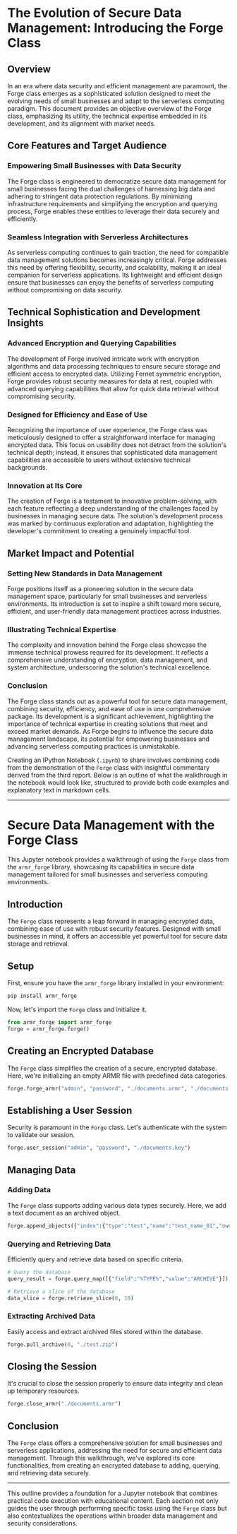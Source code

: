 # The Evolution of Secure Data Management: Introducing the Forge Class

## Overview

In an era where data security and efficient management are paramount, the Forge class emerges as a sophisticated solution designed to meet the evolving needs of small businesses and adapt to the serverless computing paradigm. This document provides an objective overview of the Forge class, emphasizing its utility, the technical expertise embedded in its development, and its alignment with market needs.

## Core Features and Target Audience

### Empowering Small Businesses with Data Security

The Forge class is engineered to democratize secure data management for small businesses facing the dual challenges of harnessing big data and adhering to stringent data protection regulations. By minimizing infrastructure requirements and simplifying the encryption and querying process, Forge enables these entities to leverage their data securely and efficiently.

### Seamless Integration with Serverless Architectures

As serverless computing continues to gain traction, the need for compatible data management solutions becomes increasingly critical. Forge addresses this need by offering flexibility, security, and scalability, making it an ideal companion for serverless applications. Its lightweight and efficient design ensure that businesses can enjoy the benefits of serverless computing without compromising on data security.

## Technical Sophistication and Development Insights

### Advanced Encryption and Querying Capabilities

The development of Forge involved intricate work with encryption algorithms and data processing techniques to ensure secure storage and efficient access to encrypted data. Utilizing Fernet symmetric encryption, Forge provides robust security measures for data at rest, coupled with advanced querying capabilities that allow for quick data retrieval without compromising security.

### Designed for Efficiency and Ease of Use

Recognizing the importance of user experience, the Forge class was meticulously designed to offer a straightforward interface for managing encrypted data. This focus on usability does not detract from the solution's technical depth; instead, it ensures that sophisticated data management capabilities are accessible to users without extensive technical backgrounds.

### Innovation at Its Core

The creation of Forge is a testament to innovative problem-solving, with each feature reflecting a deep understanding of the challenges faced by businesses in managing secure data. The solution's development process was marked by continuous exploration and adaptation, highlighting the developer's commitment to creating a genuinely impactful tool.

## Market Impact and Potential

### Setting New Standards in Data Management

Forge positions itself as a pioneering solution in the secure data management space, particularly for small businesses and serverless environments. Its introduction is set to inspire a shift toward more secure, efficient, and user-friendly data management practices across industries.

### Illustrating Technical Expertise

The complexity and innovation behind the Forge class showcase the immense technical prowess required for its development. It reflects a comprehensive understanding of encryption, data management, and system architecture, underscoring the solution's technical excellence.

### Conclusion

The Forge class stands out as a powerful tool for secure data management, combining security, efficiency, and ease of use in one comprehensive package. Its development is a significant achievement, highlighting the importance of technical expertise in creating solutions that meet and exceed market demands. As Forge begins to influence the secure data management landscape, its potential for empowering businesses and advancing serverless computing practices is unmistakable.



Creating an IPython Notebook (`.ipynb`) to share involves combining code from the demonstration of the `Forge` class with insightful commentary derived from the third report. Below is an outline of what the walkthrough in the notebook would look like, structured to provide both code examples and explanatory text in markdown cells.

---

# Secure Data Management with the Forge Class

This Jupyter notebook provides a walkthrough of using the `Forge` class from the `armr_forge` library, showcasing its capabilities in secure data management tailored for small businesses and serverless computing environments.

## Introduction

The `Forge` class represents a leap forward in managing encrypted data, combining ease of use with robust security features. Designed with small businesses in mind, it offers an accessible yet powerful tool for secure data storage and retrieval.

## Setup

First, ensure you have the `armr_forge` library installed in your environment:

```bash
pip install armr_forge
```

Now, let's import the `Forge` class and initialize it.

```python
from armr_forge import armr_forge
forge = armr_forge.forge()
```

## Creating an Encrypted Database

The `Forge` class simplifies the creation of a secure, encrypted database. Here, we're initializing an empty ARMR file with predefined data categories.

```python
forge.forge_armr("admin", "password", "./documents.armr", "./documents.key", ["type", "name", "owner"])
```

## Establishing a User Session

Security is paramount in the `Forge` class. Let's authenticate with the system to validate our session.

```python
forge.user_session("admin", "password", "./documents.key")
```

## Managing Data

### Adding Data

The `Forge` class supports adding various data types securely. Here, we add a text document as an archived object.

```python
forge.append_objects({"index":{"type":"test","name":"test_name_01","owner":"StalwartBI"},"filepath":r"C:\Users\StalwartBI\test_document.txt"}, "archive")
```

### Querying and Retrieving Data

Efficiently query and retrieve data based on specific criteria.

```python
# Query the database
query_result = forge.query_map([{"field":"%TYPE%","value":"ARCHIVE"}])

# Retrieve a slice of the database
data_slice = forge.retrieve_slice(0, 10)
```

### Extracting Archived Data

Easily access and extract archived files stored within the database.

```python
forge.pull_archive(0, "./test.zip")
```

## Closing the Session

It's crucial to close the session properly to ensure data integrity and clean up temporary resources.

```python
forge.close_armr("./documents.armr")
```

## Conclusion

The `Forge` class offers a comprehensive solution for small businesses and serverless applications, addressing the need for secure and efficient data management. Through this walkthrough, we've explored its core functionalities, from creating an encrypted database to adding, querying, and retrieving data securely.

---

This outline provides a foundation for a Jupyter notebook that combines practical code execution with educational content. Each section not only guides the user through performing specific tasks using the `Forge` class but also contextualizes the operations within broader data management and security considerations.
